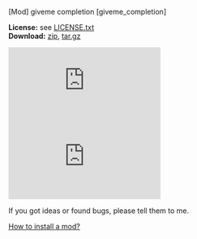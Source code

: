 [Mod] giveme completion [giveme_completion]

**License:** see [LICENSE.txt](https://raw.githubusercontent.com/HybridDog/giveme_completion/master/LICENSE.txt)  
**Download:** [zip](https://github.com/HybridDog/giveme_completion/archive/master.zip), [tar.gz](https://github.com/HybridDog/giveme_completion/tarball/master)  

![I'm a screenshot!](https://forum.minetest.net/download/file.php?id=3714)
![I'm a screenshot!](https://forum.minetest.net/download/file.php?id=3715)

If you got ideas or found bugs, please tell them to me.

[How to install a mod?](http://wiki.minetest.net/Installing_Mods)

